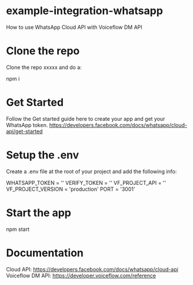 # example-integration-whatsapp
How to use WhatsApp Cloud API with Voiceflow DM API

# Clone the repo
Clone the repo xxxxx and do a:

npm i

# Get Started

Follow the Get started guide here to create your app and get your WhatsApp token.
https://developers.facebook.com/docs/whatsapp/cloud-api/get-started

# Setup the .env
Create a .env file at the root of your project and add the following info:

WHATSAPP_TOKEN = ''
VERIFY_TOKEN = ''
VF_PROJECT_API = ''
VF_PROJECT_VERSION = 'production'
PORT = '3001'


# Start the app

npm start



# Documentation
Cloud API: https://developers.facebook.com/docs/whatsapp/cloud-api
Voiceflow DM API: https://developer.voiceflow.com/reference
